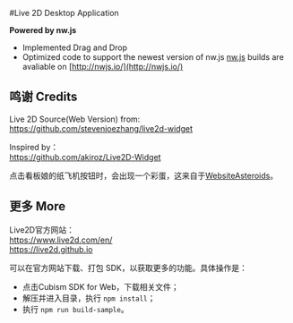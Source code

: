 #Live 2D Desktop Application

**Powered by nw.js**
- Implemented Drag and Drop 
- Optimized code to support the newest version of nw.js
[nw.js](https://github.com/nwjs/nw.js) builds are avaliable on [http://nwjs.io/](http://nwjs.io/)

## 鸣谢 Credits

Live 2D Source(Web Version) from:
https://github.com/stevenjoezhang/live2d-widget

Inspired by：  
https://github.com/akiroz/Live2D-Widget

点击看板娘的纸飞机按钮时，会出现一个彩蛋，这来自于[WebsiteAsteroids](http://www.websiteasteroids.com)。

## 更多 More

Live2D官方网站：  
https://www.live2d.com/en/  
https://live2d.github.io

可以在官方网站下载、打包 SDK，以获取更多的功能。具体操作是：
- 点击Cubism SDK for Web，下载相关文件；
- 解压并进入目录，执行 `npm install`；
- 执行 `npm run build-sample`。
